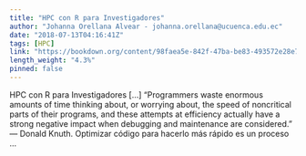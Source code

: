 ```yaml
---
title: "HPC con R para Investigadores"
author: "Johanna Orellana Alvear - johanna.orellana@ucuenca.edu.ec"
date: "2018-07-13T04:16:41Z"
tags: [HPC]
link: "https://bookdown.org/content/98faea5e-842f-47ba-be83-493572e28e7b/"
length_weight: "4.3%"
pinned: false
---
```


HPC con R para Investigadores [...] “Programmers waste enormous amounts of time thinking about, or worrying about, the speed of noncritical parts of their programs, and these attempts at efficiency actually have a strong negative impact when debugging and maintenance are considered.” — Donald Knuth. Optimizar código para hacerlo más rápido es un proceso ...
